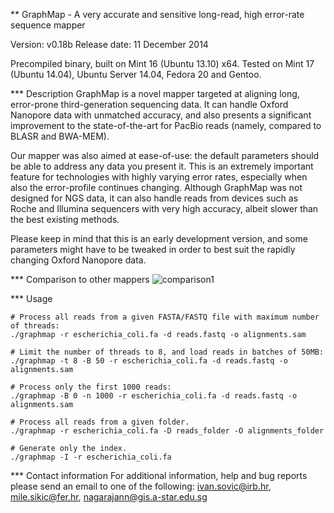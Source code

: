 ** GraphMap - A very accurate and sensitive long-read, high error-rate sequence mapper

Version: v0.18b
Release date: 11 December 2014

Precompiled binary, built on Mint 16 (Ubuntu 13.10) x64.
Tested on Mint 17 (Ubuntu 14.04), Ubuntu Server 14.04, Fedora 20 and Gentoo.

*** Description
GraphMap is a novel mapper targeted at aligning long, error-prone third-generation sequencing data.
It can handle Oxford Nanopore data with unmatched accuracy, and also presents a significant improvement to the state-of-the-art for PacBio reads (namely, compared to BLASR and BWA-MEM).

Our mapper was also aimed at ease-of-use: the default parameters should be able to address any data you present it.
This is an extremely important feature for technologies with highly varying error rates, especially when also the error-profile continues changing.
Although GraphMap was not designed for NGS data, it can also handle reads from devices such as Roche and Illumina sequencers with very high accuracy, albeit slower than the best existing methods.

Please keep in mind that this is an early development version, and some parameters might have to be tweaked in order to best suit the rapidly changing Oxford Nanopore data.

*** Comparison to other mappers
![comparison1](isovic.github.com/graphmap/doc/comparison/comparison1.png)



*** Usage

```
# Process all reads from a given FASTA/FASTQ file with maximum number of threads:
./graphmap -r escherichia_coli.fa -d reads.fastq -o alignments.sam

# Limit the number of threads to 8, and load reads in batches of 50MB:
./graphmap -t 8 -B 50 -r escherichia_coli.fa -d reads.fastq -o alignments.sam

# Process only the first 1000 reads:
./graphmap -B 0 -n 1000 -r escherichia_coli.fa -d reads.fastq -o alignments.sam

# Process all reads from a given folder.
./graphmap -r escherichia_coli.fa -D reads_folder -O alignments_folder

# Generate only the index.
./graphmap -I -r escherichia_coli.fa
```



*** Contact information
For additional information, help and bug reports please send an email to one of the following:
ivan.sovic@irb.hr, mile.sikic@fer.hr, nagarajann@gis.a-star.edu.sg

